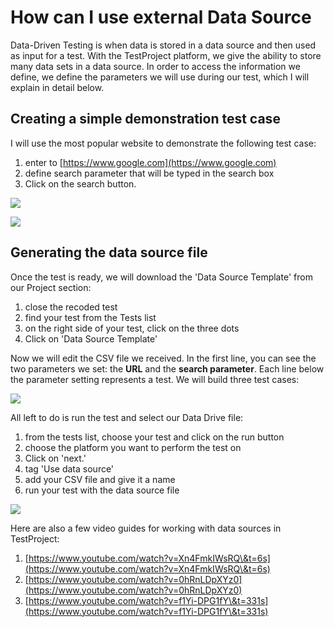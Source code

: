 # How can I use external Data Source



Data-Driven Testing is when data is stored in a data source and then used as input for a test. With the TestProject platform, we give the ability to store many data sets in a data source. In order to access the information we define, we define the parameters we will use during our test, which I will explain in detail below.

## Creating a simple demonstration test case <a href="#creating-a-simple-demonstration-test-case" id="creating-a-simple-demonstration-test-case"></a>

I will use the most popular website to demonstrate the following test case:

1. enter to [https://www.google.com](https://www.google.com)
2. define search parameter that will be typed in the search box
3. Click on the search button.

![](https://downloads.intercomcdn.com/i/o/178812645/200c71ca7967c8410018c948/8DUVviYnux.gif)

![](https://downloads.intercomcdn.com/i/o/178832657/d012ea21e04626a06532d350/KPfwH6TFjR.gif)

## Generating the data source file <a href="#generating-the-data-source-file" id="generating-the-data-source-file"></a>

Once the test is ready, we will download the 'Data Source Template' from our Project section:

1. close the recoded test
2. find your test from the Tests list
3. on the right side of your test, click on the three dots
4. Click on 'Data Source Template'

Now we will edit the CSV file we received. In the first line, you can see the two parameters we set: the **URL** and the **search parameter**. Each line below the parameter setting represents a test. We will build three test cases:

![](https://downloads.intercomcdn.com/i/o/178825534/474bbfd9ed72198edef723ab/pyZiQECmpf.gif)

All left to do is run the test and select our Data Drive file:

1. from the tests list, choose your test and click on the run button&#x20;
2. choose the platform you want to perform the test on
3. Click on 'next.'
4. tag 'Use data source'
5. add your CSV file and give it a name
6. run your test with the data source file

![](https://downloads.intercomcdn.com/i/o/178836651/a272562a2182e35bc18b5614/EJ0ohaBakC.gif)

Here are also a few video guides for working with data sources in TestProject:&#x20;

1. [https://www.youtube.com/watch?v=Xn4FmkIWsRQ\&t=6s](https://www.youtube.com/watch?v=Xn4FmkIWsRQ\&t=6s)
2. [https://www.youtube.com/watch?v=0hRnLDpXYz0](https://www.youtube.com/watch?v=0hRnLDpXYz0)
3. [https://www.youtube.com/watch?v=f1Yi-DPG1fY\&t=331s](https://www.youtube.com/watch?v=f1Yi-DPG1fY\&t=331s)
